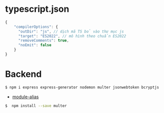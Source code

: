 # typescript.json
```ts
{
    "compilerOptions": {
      "outDir": "js", // dịch mã TS bỏ vào thư mục js
      "target": "ES2022", // mô hình theo chuẩn ES2022
      "removeComments": true,
      "noEmit": false
    }
}
```

# Backend

```bash
$ npm i express express-generator nodemon multer jsonwebtoken bcryptjs nodemailer module-alias cors helmet dotenv @babel/node  @babel/preset-env @babel/core
```

- [module-alias](https://www.npmjs.com/package/module-alias)


```bash
$  npm install --save multer
```